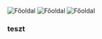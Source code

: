 ![Főoldal](expense/frontend/src/img/expense1.PNG)
![Főoldal](expense/frontend/src/img/expense2.PNG)
![Főoldal](expense/frontend/src/img/expense3.PNG)

### teszt
